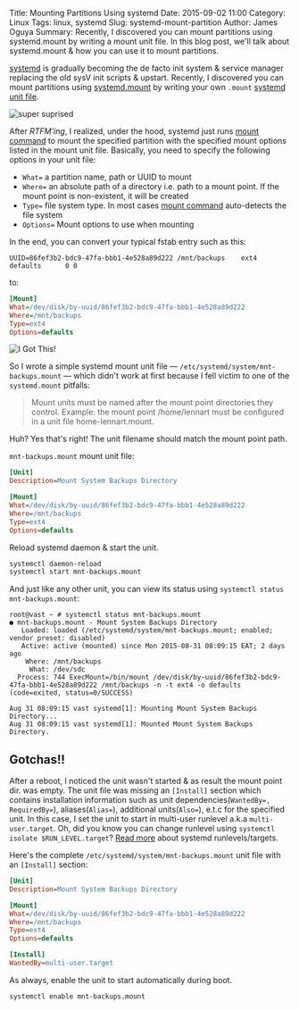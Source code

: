 Title: Mounting Partitions Using systemd
Date: 2015-09-02 11:00
Category: Linux
Tags: linux, systemd
Slug: systemd-mount-partition
Author: James Oguya
Summary: Recently, I discovered you can mount partitions using systemd.mount by writing a mount unit file. In this blog post, we'll talk about systemd.mount & how you can use it to mount partitions.

[systemd](http://www.freedesktop.org/wiki/Software/systemd) is gradually becoming the de facto init system & service manager replacing the old sysV init scripts & upstart. Recently, I discovered you can mount partitions using [systemd.mount](http://www.freedesktop.org/software/systemd/man/systemd.mount.html) by writing your own `.mount` [systemd unit file](http://www.freedesktop.org/software/systemd/man/systemd.unit.html).

![super suprised]({static}/images/systemd-mount-partition/suprised-cat.jpg)

After _RTFM'ing_, I realized, under the hood, systemd just runs [mount command](http://linux.die.net/man/8/mount) to mount the specified partition with the specified mount options listed in the mount unit file. Basically, you need to specify the following options in your unit file:

- `What=` a partition name, path or UUID to mount
- `Where=` an absolute path of a directory i.e. path to a mount point. If the mount point is non-existent, it will be created
- `Type=` file system type. In most cases [mount command](http://linux.die.net/man/8/mount) auto-detects the file system
- `Options=` Mount options to use when mounting

In the end, you can convert your typical fstab entry such as this:

```
UUID=86fef3b2-bdc9-47fa-bbb1-4e528a89d222 /mnt/backups    ext4    defaults      0 0
```

to:

```ini
[Mount]
What=/dev/disk/by-uuid/86fef3b2-bdc9-47fa-bbb1-4e528a89d222
Where=/mnt/backups
Type=ext4
Options=defaults
```

![I Got This!]({static}/images/systemd-mount-partition/i-got-this.gif)

So I wrote a simple systemd mount unit file — `/etc/systemd/system/mnt-backups.mount` — which didn't work at first because I fell victim to one of the `systemd.mount` pitfalls:

> Mount units must be named after the mount point directories they control. Example: the mount point /home/lennart must be configured in a unit file home-lennart.mount.

Huh? Yes that's right! The unit filename should match the mount point path.

`mnt-backups.mount` mount unit file:

```ini
[Unit]
Description=Mount System Backups Directory

[Mount]
What=/dev/disk/by-uuid/86fef3b2-bdc9-47fa-bbb1-4e528a89d222
Where=/mnt/backups
Type=ext4
Options=defaults
```

Reload systemd daemon & start the unit.

```sh
systemctl daemon-reload
systemctl start mnt-backups.mount
```

And just like any other unit, you can view its status using `systemctl status mnt-backups.mount`:

```
root@vast ~ # systemctl status mnt-backups.mount
● mnt-backups.mount - Mount System Backups Directory
   Loaded: loaded (/etc/systemd/system/mnt-backups.mount; enabled; vendor preset: disabled)
   Active: active (mounted) since Mon 2015-08-31 08:09:15 EAT; 2 days ago
    Where: /mnt/backups
     What: /dev/sdc
  Process: 744 ExecMount=/bin/mount /dev/disk/by-uuid/86fef3b2-bdc9-47fa-bbb1-4e528a89d222 /mnt/backups -n -t ext4 -o defaults (code=exited, status=0/SUCCESS)

Aug 31 08:09:15 vast systemd[1]: Mounting Mount System Backups Directory...
Aug 31 08:09:15 vast systemd[1]: Mounted Mount System Backups Directory.
```

## Gotchas!!

After a reboot, I noticed the unit wasn't started & as result the mount point dir. was empty. The unit file was missing an `[Install]` section which contains installation information such as unit dependencies(`WantedBy=, RequiredBy=`), aliases(`Alias=`), additional units(`Also=`), e.t.c for the specified unit. In this case, I set the unit to start in multi-user runlevel a.k.a `multi-user.target`. Oh, did you know you can change runlevel using `systemctl isolate $RUN_LEVEL.target`? [Read more](https://wiki.archlinux.org/index.php/Systemd#Targets_table) about systemd runlevels/targets.

Here's the complete `/etc/systemd/system/mnt-backups.mount` unit file with an `[Install]` section:

```ini
[Unit]
Description=Mount System Backups Directory

[Mount]
What=/dev/disk/by-uuid/86fef3b2-bdc9-47fa-bbb1-4e528a89d222
Where=/mnt/backups
Type=ext4
Options=defaults

[Install]
WantedBy=multi-user.target
```

As always, enable the unit to start automatically during boot.

```sh
systemctl enable mnt-backups.mount
```
